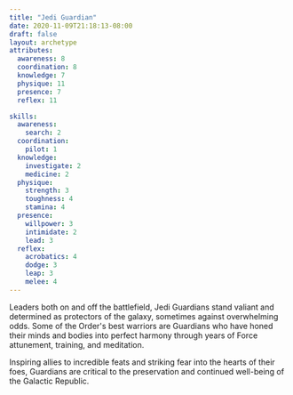 ```yaml
---
title: "Jedi Guardian"
date: 2020-11-09T21:18:13-08:00
draft: false
layout: archetype
attributes:
  awareness: 8
  coordination: 8
  knowledge: 7
  physique: 11
  presence: 7
  reflex: 11

skills:
  awareness:
    search: 2
  coordination:
    pilot: 1
  knowledge:
    investigate: 2
    medicine: 2 
  physique:
    strength: 3
    toughness: 4
    stamina: 4
  presence:
    willpower: 3
    intimidate: 2
    lead: 3
  reflex:
    acrobatics: 4
    dodge: 3
    leap: 3
    melee: 4
---
```


Leaders both on and off the battlefield, Jedi Guardians stand valiant and determined as protectors of the galaxy, sometimes against overwhelming odds. Some of the Order's best warriors are Guardians who have honed their minds and bodies into perfect harmony through years of Force attunement, training, and meditation. 

Inspiring allies to incredible feats and striking fear into the hearts of their foes, Guardians are critical to the preservation and continued well-being of the Galactic Republic.
